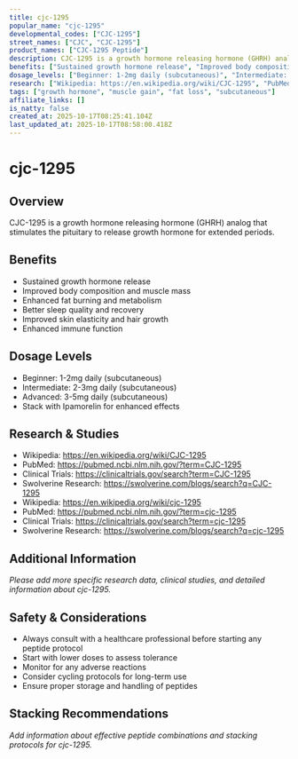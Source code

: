 ```yaml
---
title: cjc-1295
popular_name: "cjc-1295"
developmental_codes: ["CJC-1295"]
street_names: ["CJC", "CJC-1295"]
product_names: ["CJC-1295 Peptide"]
description: CJC-1295 is a growth hormone releasing hormone (GHRH) analog that stimulates the pituitary to release growth hormone for extended periods.
benefits: ["Sustained growth hormone release", "Improved body composition and muscle mass", "Enhanced fat burning and metabolism", "Better sleep quality and recovery", "Improved skin elasticity and hair growth", "Enhanced immune function"]
dosage_levels: ["Beginner: 1-2mg daily (subcutaneous)", "Intermediate: 2-3mg daily (subcutaneous)", "Advanced: 3-5mg daily (subcutaneous)", "Stack with Ipamorelin for enhanced effects"]
research: ["Wikipedia: https://en.wikipedia.org/wiki/CJC-1295", "PubMed: https://pubmed.ncbi.nlm.nih.gov/?term=CJC-1295", "Clinical Trials: https://clinicaltrials.gov/search?term=CJC-1295", "Swolverine Research: https://swolverine.com/blogs/search?q=CJC-1295", "Wikipedia: https://en.wikipedia.org/wiki/cjc-1295", "PubMed: https://pubmed.ncbi.nlm.nih.gov/?term=cjc-1295", "Clinical Trials: https://clinicaltrials.gov/search?term=cjc-1295", "Swolverine Research: https://swolverine.com/blogs/search?q=cjc-1295"]
tags: ["growth hormone", "muscle gain", "fat loss", "subcutaneous"]
affiliate_links: []
is_natty: false
created_at: 2025-10-17T08:25:41.104Z
last_updated_at: 2025-10-17T08:58:00.418Z
---
```


# cjc-1295

## Overview
CJC-1295 is a growth hormone releasing hormone (GHRH) analog that stimulates the pituitary to release growth hormone for extended periods.

## Benefits
- Sustained growth hormone release
- Improved body composition and muscle mass
- Enhanced fat burning and metabolism
- Better sleep quality and recovery
- Improved skin elasticity and hair growth
- Enhanced immune function

## Dosage Levels
- Beginner: 1-2mg daily (subcutaneous)
- Intermediate: 2-3mg daily (subcutaneous)
- Advanced: 3-5mg daily (subcutaneous)
- Stack with Ipamorelin for enhanced effects

## Research & Studies
- Wikipedia: https://en.wikipedia.org/wiki/CJC-1295
- PubMed: https://pubmed.ncbi.nlm.nih.gov/?term=CJC-1295
- Clinical Trials: https://clinicaltrials.gov/search?term=CJC-1295
- Swolverine Research: https://swolverine.com/blogs/search?q=CJC-1295
- Wikipedia: https://en.wikipedia.org/wiki/cjc-1295
- PubMed: https://pubmed.ncbi.nlm.nih.gov/?term=cjc-1295
- Clinical Trials: https://clinicaltrials.gov/search?term=cjc-1295
- Swolverine Research: https://swolverine.com/blogs/search?q=cjc-1295

## Additional Information
*Please add more specific research data, clinical studies, and detailed information about cjc-1295.*

## Safety & Considerations
- Always consult with a healthcare professional before starting any peptide protocol
- Start with lower doses to assess tolerance
- Monitor for any adverse reactions
- Consider cycling protocols for long-term use
- Ensure proper storage and handling of peptides

## Stacking Recommendations
*Add information about effective peptide combinations and stacking protocols for cjc-1295.*
